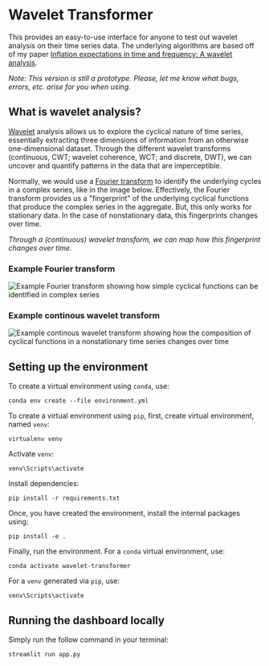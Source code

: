 # Wavelet Transformer
This provides an easy-to-use interface for anyone to test out wavelet analysis on their time series data. The underlying algorithms are based off of my paper [Inflation expectations in time and frequency: A wavelet analysis](https://www.nathaniellawrence.com/research#h.z59n5ss724ja).

<i>Note: This version is still a prototype. Please, let me know what bugs, errors, etc. arise for you when using.</i>

## What is wavelet analysis?
[Wavelet](https://en.wikipedia.org/wiki/Wavelet) analysis allows us to explore the cyclical nature of time series, essentially extracting three dimensions of information from an otherwise one-dimensional dataset. Through the different wavelet transforms (continuous, CWT; wavelet coherence, WCT; and discrete, DWT), we can uncover and quantify patterns in the data that are imperceptible.

Normally, we would use a [Fourier transform](https://en.wikipedia.org/wiki/Fourier_transform) to identify the underlying cycles in a complex series, like in the image below. Effectively, the Fourier transform provides us a "fingerprint" of the underlying cyclical functions that produce the complex series in the aggregate. But, this only works for stationary data. In the case of nonstationary data, this fingerprints changes over time.

<i>Through a (continuous) wavelet transform, we can map how this fingerprint changes over time.</i>

### Example Fourier transform
![Example Fourier transform showing how simple cyclical functions can be identified in complex series](https://drive.google.com/uc?export=view&id=1sLj-vkNWcZBCWqG2aBdggVpgwgjAZwGW "Example Fourier transform")

### Example continous wavelet transform 
![Example continous wavelet transform showing how the composition of cyclical functions in a nonstationary time series changes over time](https://upload.wikimedia.org/wikipedia/commons/9/95/Continuous_wavelet_transform.gif "Example continous wavelet transform")

## Setting up the environment
To create a virtual environment using `conda`, use:
```
conda env create --file environment.yml
```
To create a virtual environment using `pip`, first, create virtual environment, named `venv`:
```
virtualenv venv
```
Activate `venv`:
```
venv\Scripts\activate
```
Install dependencies:
```
pip install -r requirements.txt
```
Once, you have created the environment, install the internal packages using:
```
pip install -e .
```

Finally, run the environment. For a `conda` virtual environment, use:
```
conda activate wavelet-transformer
```
For a `venv` generated via `pip`, use:
```
venv\Scripts\activate
```

## Running the dashboard locally
Simply run the follow command in your terminal:
```
streamlit run app.py
```

